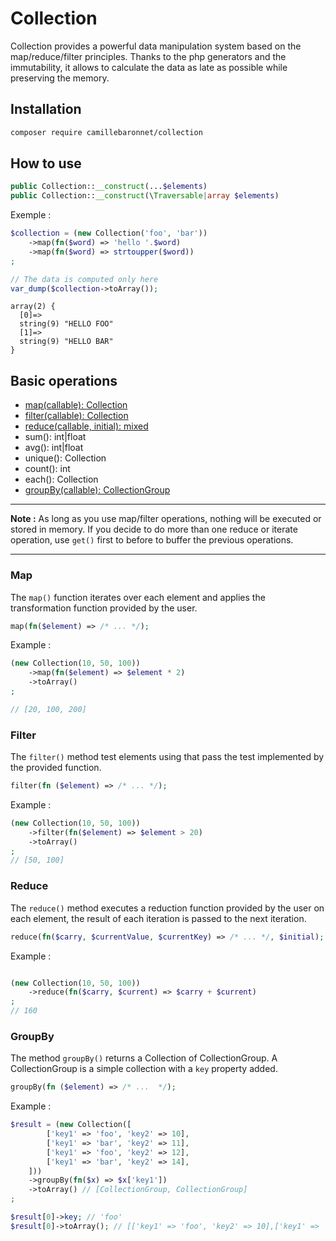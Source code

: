 # Collection

Collection provides a powerful data manipulation system based on the map/reduce/filter principles.
Thanks to the php generators and the immutability, it allows to calculate the data as late as possible while preserving the memory.



## Installation

```sh
composer require camillebaronnet/collection
```

## How to use

```php
public Collection::__construct(...$elements)
public Collection::__construct(\Traversable|array $elements)
```
Exemple :

```php
$collection = (new Collection('foo', 'bar'))
    ->map(fn($word) => 'hello '.$word)
    ->map(fn($word) => strtoupper($word))
;

// The data is computed only here
var_dump($collection->toArray()); 
```

```
array(2) {
  [0]=>
  string(9) "HELLO FOO"
  [1]=>
  string(9) "HELLO BAR"
}
```
## Basic operations

- [map(callable): Collection](#map)
- [filter(callable): Collection](#filter)
- [reduce(callable, initial): mixed](#reduce)
- sum(): int|float
- avg(): int|float
- unique(): Collection
- count(): int
- each(): Collection
- [groupBy(callable): CollectionGroup](#groupby)

---

**Note :** As long as you use map/filter operations, nothing will be executed or stored 
in memory. If you decide to do more than one reduce or iterate operation, use `get()` 
first to before to buffer the previous operations.

---

### Map

The `map()` function iterates over each element and applies the transformation function provided by the user.

```php
map(fn($element) => /* ... */);
```

Example :

```php
(new Collection(10, 50, 100))
    ->map(fn($element) => $element * 2)
    ->toArray()
;

// [20, 100, 200]
```

### Filter

The `filter()` method test elements using that pass the test implemented by the provided function.

```php
filter(fn ($element) => /* ... */);
```

Example : 

```php
(new Collection(10, 50, 100))
    ->filter(fn($element) => $element > 20)
    ->toArray()
;
// [50, 100]
```

### Reduce

The `reduce()` method executes a reduction function provided by the user on each element, the result of each iteration is passed to the next iteration.

```php
reduce(fn($carry, $currentValue, $currentKey) => /* ... */, $initial);
```

Example :

```php

(new Collection(10, 50, 100))
    ->reduce(fn($carry, $current) => $carry + $current)
;
// 160
```

### GroupBy

The method `groupBy()` returns a Collection of CollectionGroup. 
A CollectionGroup is a simple collection with a `key` property added.

```php
groupBy(fn ($element) => /* ...  */);
```

Example :

```php
$result = (new Collection([
        ['key1' => 'foo', 'key2' => 10],
        ['key1' => 'bar', 'key2' => 11],
        ['key1' => 'foo', 'key2' => 12],
        ['key1' => 'bar', 'key2' => 14],
    ]))
    ->groupBy(fn($x) => $x['key1'])
    ->toArray() // [CollectionGroup, CollectionGroup]
;

$result[0]->key; // 'foo'
$result[0]->toArray(); // [['key1' => 'foo', 'key2' => 10],['key1' => 'foo', 'key2' => 12],]
```